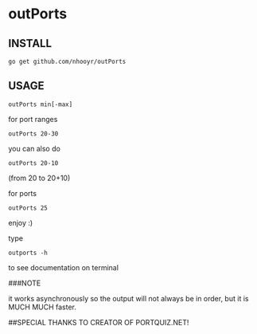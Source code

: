 # outPorts

## INSTALL

	go get github.com/nhooyr/outPorts

## USAGE

	outPorts min[-max]

for port ranges

	outPorts 20-30

you can also do

	outPorts 20-10

(from 20 to 20+10)

for ports

	outPorts 25

enjoy :)

type

	outports -h

to see documentation on terminal

###NOTE

it works asynchronously so the output will not always be in order, but it is MUCH MUCH faster.

##SPECIAL THANKS TO CREATOR OF PORTQUIZ.NET!

